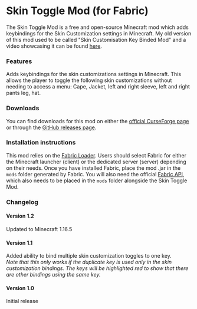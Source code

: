 # Skin Toggle Mod (for Fabric)

The Skin Toggle Mod is a free and open-source Minecraft mod which adds keybindings for the Skin Customization settings in Minecraft.
My old version of this mod used to be called "Skin Customisation Key Binded Mod" and a video showcasing it can be found [here](https://www.youtube.com/watch?v=Y9mxqFCslJ0).

### Features
Adds keybindings for the skin customizations settings in Minecraft.
This allows the player to toggle the following skin customizations without needing to access a menu:
Cape, Jacket, left and right sleeve, left and right pants leg, hat.

### Downloads

You can find downloads for this mod on either the [official CurseForge page](https://www.curseforge.com/minecraft/mc-mods/skin-toggle-mod-fabric)
or through the [GitHub releases page](https://github.com/hujohner/skin-toggle-mod/releases).

### Installation instructions

This mod relies on the [Fabric Loader](https://fabricmc.net/use). Users should select Fabric for either the Minecraft launcher (client) or
the dedicated server (server) depending on their needs.
Once you have installed Fabric, place the mod .jar in the `mods` folder generated by Fabric.
You will also need the official [Fabric API](https://www.curseforge.com/minecraft/mc-mods/fabric-api), which also needs to be placed in the `mods` folder alongside the Skin Toggle Mod.

### Changelog

#### Version 1.2
Updated to Minecraft 1.16.5

#### Version 1.1
Added ability to bind multiple skin customization toggles to one key.  
*Note that this only works if the duplicate key is used only in the skin customization bindings.*
*The keys will be highlighted red to show that there are other bindings using the same key.*

#### Version 1.0
Initial release